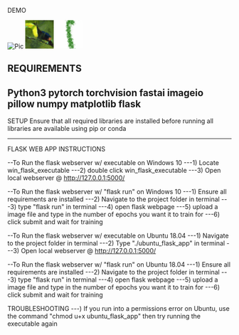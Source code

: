 DEMO

![Pic](toucan.jpg=400x400)
![Gif](output_1581024838.7283819.gif)



REQUIREMENTS
-------------------------------------------------------------------------------------------------------------------------------
Python3
pytorch
torchvision
fastai
imageio
pillow
numpy
matplotlib
flask
-------------------------------------------------------------------------------------------------------------------------------
SETUP
Ensure that all required libraries are installed before running
all libraries are available using pip or conda

-------------------------------------------------------------------------------------------------------------------------------
FLASK WEB APP INSTRUCTIONS

--To Run the flask webserver w/ executable on Windows 10
---1) Locate win_flask_executable
---2) double click win_flask_executable
---3) Open local webserver @ http://127.0.0.1:5000/

--To Run the flask webserver w/ "flask run" on Windows 10
---1) Ensure all requirements are installed
---2) Navigate to the project folder in terminal
---3) type "flask run" in terminal
---4) open flask webpage
---5) upload a image file and type in the number of epochs you want it to train for
---6) click submit and wait for training





--To Run the flask webserver w/ executable on Ubuntu 18.04
---1) Navigate to the project folder in terminal
---2) Type "./ubuntu_flask_app" in terminal
---3) Open local webserver @ http://127.0.0.1:5000/


--To Run the flask webserver w/ "flask run" on Ubuntu 18.04
---1) Ensure all requirements are installed
---2) Navigate to the project folder in terminal
---3) type "flask run" in terminal
---4) open flask webpage
---5) upload a image file and type in the number of epochs you want it to train for
---6) click submit and wait for training

TROUBLESHOOTING
---) If you run into a permissions error on Ubuntu, use the command "chmod u+x ubuntu_flask_app" then try running the executable again


